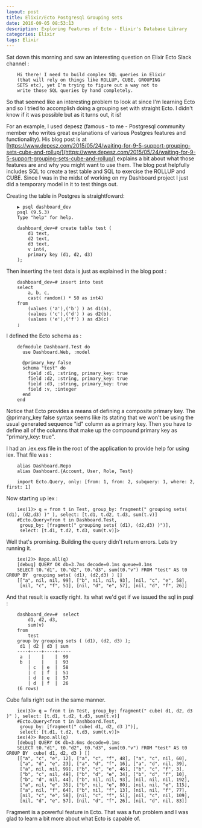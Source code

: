 ```yaml
---
layout: post
title: Elixir/Ecto Postgresql Grouping sets
date: 2016-09-05 08:53:13
description: Exploring Features of Ecto - Elixir's Database Library
categories: Elixir
tags: Elixir
---
```


Sat down this morning and saw an interesting question on Elixir Ecto Slack
channel :

```
    Hi there! I need to build complex SQL queries in Elixir
    (that will rely on things like ROLLUP, CUBE, GROUPING
    SETS etc), yet I'm trying to figure out a way not to
    write those SQL queries by hand completely.
```

So that seemed like an interesting problem to look at since I'm
learning Ecto and so I tried to accomplish doing a grouping set
with straight Ecto. I didn't know if it was possible but as it turns
out, it is!

For an example, I used depesz (famous - to me - Postgresql community member who writes
great explanations of various Postgres features and functionality). His blog post is
at [https://www.depesz.com/2015/05/24/waiting-for-9-5-support-grouping-sets-cube-and-rollup/](https://www.depesz.com/2015/05/24/waiting-for-9-5-support-grouping-sets-cube-and-rollup/) explains a
bit about what those features are and why you might want to use them. The blog post
helpfully includes SQL to create a test table and SQL to exercise the ROLLUP and
CUBE. Since I was in the midst of working on my Dashboard project I just did a
temporary model in it to test things out.

Creating the table in Postgres is straightfoward:

```
    ▶ psql dashboard_dev
    psql (9.5.3)
    Type "help" for help.

    dashboard_dev=# create table test (
        d1 text,
        d2 text,
        d3 text,
        v int4,
        primary key (d1, d2, d3)
    );
```

Then inserting the test data is just as explained in the blog post :

```
    dashboard_dev=# insert into test
    select
        a, b, c,
        cast( random() * 50 as int4)
    from
        (values ('a'),('b') ) as d1(a),
        (values ('c'),('d') ) as d2(b),
        (values ('e'),('f') ) as d3(c)
    ;
```

I defined the Ecto schema as :

```
    defmodule Dashboard.Test do
      use Dashboard.Web, :model

      @primary_key false
      schema "test" do
        field :d1, :string, primary_key: true
        field :d2, :string, primary_key: true
        field :d3, :string, primary_key: true
        field :v, :integer
      end
    end
```

Notice that Ecto provides a means of defining a composite primary key.
The @primary_key false syntax seems like its stating that we won't be
using the usual generated sequence "id" column as a primary key. Then
you have to define all of the columns that make up the compound primary
key as "primary_key: true".

I had an .iex.exs file in the root of the application to provide help
for using iex. That file was :

```
    alias Dashboard.Repo
    alias Dashboard.{Account, User, Role, Test}

    import Ecto.Query, only: [from: 1, from: 2, subquery: 1, where: 2, first: 1]
```

Now starting up iex :

```
    iex(1)> q = from t in Test, group_by: fragment(" grouping sets( (d1), (d2,d3) )" ), select: [t.d1, t.d2, t.d3, sum(t.v)]
    #Ecto.Query<from t in Dashboard.Test,
     group_by: [fragment(" grouping sets( (d1), (d2,d3) )")],
     select: [t.d1, t.d2, t.d3, sum(t.v)]>
```

Well that's promising. Building the query didn't return errors. Lets try running it.

```
    iex(2)> Repo.all(q)
    [debug] QUERY OK db=3.7ms decode=0.1ms queue=0.1ms
    SELECT t0."d1", t0."d2", t0."d3", sum(t0."v") FROM "test" AS t0 GROUP BY  grouping sets( (d1), (d2,d3) ) []
    [["a", nil, nil, 99], ["b", nil, nil, 93], [nil, "c", "e", 58],
     [nil, "c", "f", 51], [nil, "d", "e", 57], [nil, "d", "f", 26]]
```

And that result is exactly right. Its what we'd get if we issued the sql in psql :

```
    dashboard_dev=#  select
        d1, d2, d3,
        sum(v)
    from
        test
    group by grouping sets ( (d1), (d2, d3) );
     d1 | d2 | d3 | sum
    ----+----+----+-----
     a  |    |    |  99
     b  |    |    |  93
        | c  | e  |  58
        | c  | f  |  51
        | d  | e  |  57
        | d  | f  |  26
    (6 rows)
```

Cube falls right out in the same manner.

```
    iex(3)> q = from t in Test, group_by: fragment(" cube( d1, d2, d3 )" ), select: [t.d1, t.d2, t.d3, sum(t.v)]
    #Ecto.Query<from t in Dashboard.Test,
     group_by: [fragment(" cube( d1, d2, d3 )")],
     select: [t.d1, t.d2, t.d3, sum(t.v)]>
    iex(4)> Repo.all(q)
    [debug] QUERY OK db=3.6ms decode=0.1ms
    SELECT t0."d1", t0."d2", t0."d3", sum(t0."v") FROM "test" AS t0 GROUP BY  cube( d1, d2, d3 ) []
    [["a", "c", "e", 12], ["a", "c", "f", 48], ["a", "c", nil, 60],
     ["a", "d", "e", 23], ["a", "d", "f", 16], ["a", "d", nil, 39],
     ["a", nil, nil, 99], ["b", "c", "e", 46], ["b", "c", "f", 3],
     ["b", "c", nil, 49], ["b", "d", "e", 34], ["b", "d", "f", 10],
     ["b", "d", nil, 44], ["b", nil, nil, 93], [nil, nil, nil, 192],
     ["a", nil, "e", 35], ["b", nil, "e", 80], [nil, nil, "e", 115],
     ["a", nil, "f", 64], ["b", nil, "f", 13], [nil, nil, "f", 77],
     [nil, "c", "e", 58], [nil, "c", "f", 51], [nil, "c", nil, 109],
     [nil, "d", "e", 57], [nil, "d", "f", 26], [nil, "d", nil, 83]]
```

Fragment is a powerful feature in Ecto. That was a fun problem and I was glad to learn
a bit more about what Ecto is capable of.

